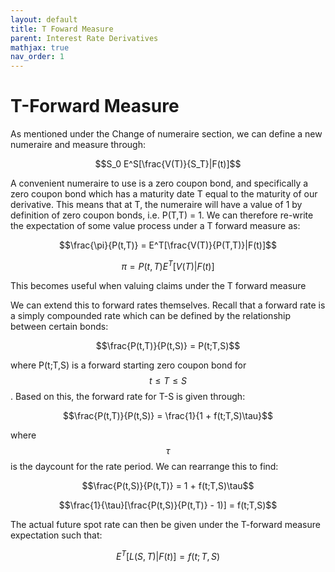 ```yaml
---
layout: default
title: T Foward Measure
parent: Interest Rate Derivatives
mathjax: true
nav_order: 1
---
```

# T-Forward Measure
As mentioned under the Change of numeraire section, we can define a new numeraire and measure through:

$$S_0 E^S[\frac{V(T)}{S_T}|F(t)]$$

A convenient numeraire to use is a zero coupon bond, and specifically a zero coupon bond which has a maturity date T equal to the maturity of our derivative. This means that at T, the numeraire will have a value of 1 by definition of zero coupon bonds, i.e. P(T,T) = 1. We can therefore re-write the expectation of some value process under a T forward measure as:

$$\frac{\pi}{P(t,T)} = E^T[\frac{V(T)}{P(T,T)}|F(t)]$$

$$\pi = P(t,T)E^T[V(T)|F(t)]$$

This becomes useful when valuing claims under the T forward measure

We can extend this to forward rates themselves. Recall that a forward rate is a simply compounded rate which can be defined by the relationship between certain bonds:

$$\frac{P(t,T)}{P(t,S)} = P(t;T,S)$$

where P(t;T,S) is a forward starting zero coupon bond for $$t \leq T \leq S$$. Based on this, the forward rate for T-S is given through:

$$\frac{P(t,T)}{P(t,S)} = \frac{1}{1 + f(t;T,S)\tau}$$

where $$\tau$$ is the daycount for the rate period. We can rearrange this to find:

$$\frac{P(t,S)}{P(t,T)} = 1 + f(t;T,S)\tau$$

$$\frac{1}{\tau}[\frac{P(t,S)}{P(t,T)} - 1)] = f(t;T,S)$$

The actual future spot rate can then be given under the T-forward measure expectation such that:

$$E^T[L(S,T)|F(t)] = f(t;T,S)$$
